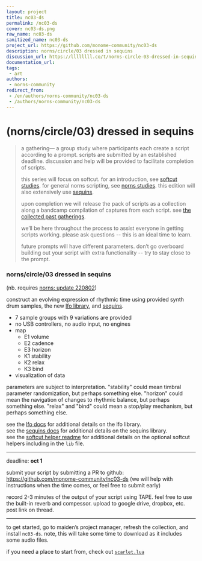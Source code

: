 ```yaml
---
layout: project
title: nc03-ds
permalink: /nc03-ds
cover: nc03-ds.png
raw_name: nc03-ds
sanitized_name: nc03-ds
project_url: https://github.com/monome-community/nc03-ds
description: norns/circle/03 dressed in sequins
discussion_url: https://llllllll.co/t/norns-circle-03-dressed-in-sequins/57649
documentation_url: 
tags:
 - art
authors:
 - norns-community
redirect_from:
 - /en/authors/norns-community/nc03-ds
 - /authors/norns-community/nc03-ds
---
```

# (norns/circle/03) dressed in sequins

> a gathering— a group study where participants each create a script according to a prompt. scripts are submitted by an established deadline. discussion and help will be provided to facilitate completion of scripts.
>
> this series will focus on softcut. for an introduction, see [softcut studies](https://monome.org/docs/norns/softcut/). for general norns scripting, see [norns studies](https://monome.org/docs/norns/studies/). this edition will also extensively use [sequins](https://monome.org/docs/norns/reference/lib/sequins).
>
> upon completion we will release the pack of scripts as a collection along a bandcamp compilation of captures from each script. see [the collected past gatherings](https://llllllll.co/t/norns-circle-collected/30411).
>
> we’ll be here throughout the process to assist everyone in getting scripts working. please ask questions -- this is an ideal time to learn.
>
> future prompts will have different parameters. don’t go overboard building out your script with extra functionality -- try to stay close to the prompt.

### norns/circle/03 dressed in sequins

(nb. requires [norns: update 220802](https://llllllll.co/t/norns-update-220802/57563))

construct an evolving expression of rhythmic time using provided synth drum samples, the new [lfo library](https://monome.org/docs/norns/reference/lib/lfo), and [sequins](https://monome.org/docs/norns/reference/lib/sequins).

- 7 sample groups with 9 variations are provided
- no USB controllers, no audio input, no engines
- map
	- E1 volume
	- E2 cadence
	- E3 horizon
	- K1 stability
	- K2 relax
	- K3 bind
- visualization of data

parameters are subject to interpretation. "stability" could mean timbral parameter randomization, but perhaps something else. "horizon" could mean the navigation of changes to rhythmic balance, but perhaps something else. "relax" and "bind" could mean a stop/play mechanism, but perhaps something else.

see the [lfo docs](https://monome.org/docs/norns/reference/lib/lfo) for additional details on the lfo library.  
see the [sequins docs](https://monome.org/docs/norns/reference/lib/sequins) for additional details on the sequins library.  
see the [softcut helper readme](https://github.com/monome-community/nc03-ds/blob/main/softcut_helper-readme.md) for additional details on the optional softcut helpers including in the `lib` file.

---

deadline: **oct 1**

submit your script by submitting a PR to github: https://github.com/monome-community/nc03-ds (we will help with instructions when the time comes, or feel free to submit early)

record 2-3 minutes of the output of your script using TAPE. feel free to use the built-in reverb and compessor. upload to google drive, dropbox, etc. post link on thread.

---

to get started, go to maiden’s project manager, refresh the collection, and install `nc03-ds`. note, this will take some time to download as it includes some audio files.

if you need a place to start from, check out [`scarlet.lua`](https://github.com/monome-community/nc03-ds/blob/main/scarlet.lua)

